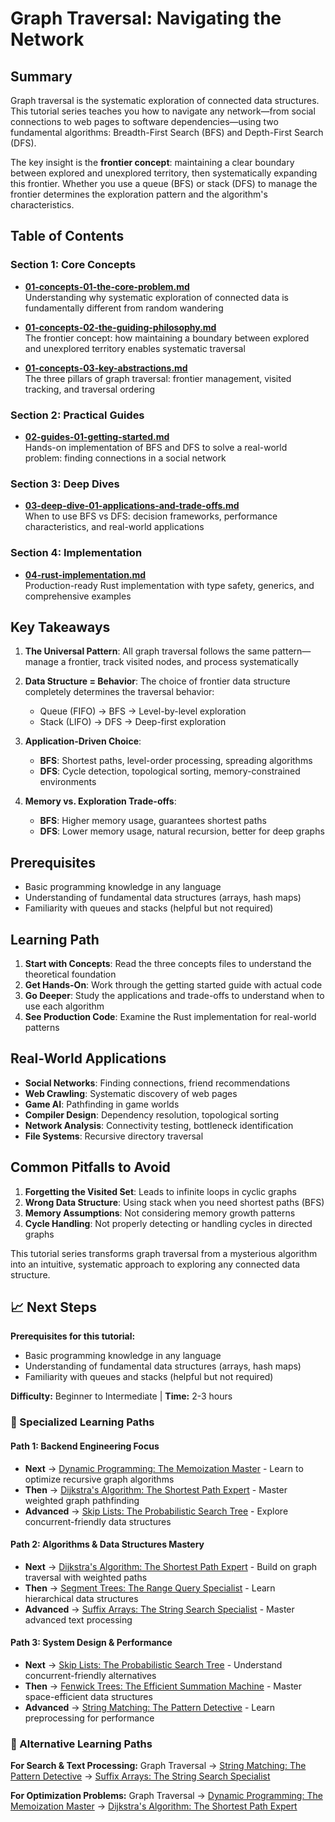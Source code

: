 # Graph Traversal: Navigating the Network

## Summary

Graph traversal is the systematic exploration of connected data structures. This tutorial series teaches you how to navigate any network—from social connections to web pages to software dependencies—using two fundamental algorithms: Breadth-First Search (BFS) and Depth-First Search (DFS).

The key insight is the **frontier concept**: maintaining a clear boundary between explored and unexplored territory, then systematically expanding this frontier. Whether you use a queue (BFS) or stack (DFS) to manage the frontier determines the exploration pattern and the algorithm's characteristics.

## Table of Contents

### Section 1: Core Concepts
- [**01-concepts-01-the-core-problem.md**](01-concepts-01-the-core-problem.md)  
  Understanding why systematic exploration of connected data is fundamentally different from random wandering

- [**01-concepts-02-the-guiding-philosophy.md**](01-concepts-02-the-guiding-philosophy.md)  
  The frontier concept: how maintaining a boundary between explored and unexplored territory enables systematic traversal

- [**01-concepts-03-key-abstractions.md**](01-concepts-03-key-abstractions.md)  
  The three pillars of graph traversal: frontier management, visited tracking, and traversal ordering

### Section 2: Practical Guides
- [**02-guides-01-getting-started.md**](02-guides-01-getting-started.md)  
  Hands-on implementation of BFS and DFS to solve a real-world problem: finding connections in a social network

### Section 3: Deep Dives
- [**03-deep-dive-01-applications-and-trade-offs.md**](03-deep-dive-01-applications-and-trade-offs.md)  
  When to use BFS vs DFS: decision frameworks, performance characteristics, and real-world applications

### Section 4: Implementation
- [**04-rust-implementation.md**](04-rust-implementation.md)  
  Production-ready Rust implementation with type safety, generics, and comprehensive examples

## Key Takeaways

1. **The Universal Pattern**: All graph traversal follows the same pattern—manage a frontier, track visited nodes, and process systematically

2. **Data Structure = Behavior**: The choice of frontier data structure completely determines the traversal behavior:
   - Queue (FIFO) → BFS → Level-by-level exploration
   - Stack (LIFO) → DFS → Deep-first exploration

3. **Application-Driven Choice**:
   - **BFS**: Shortest paths, level-order processing, spreading algorithms
   - **DFS**: Cycle detection, topological sorting, memory-constrained environments

4. **Memory vs. Exploration Trade-offs**:
   - **BFS**: Higher memory usage, guarantees shortest paths
   - **DFS**: Lower memory usage, natural recursion, better for deep graphs

## Prerequisites

- Basic programming knowledge in any language
- Understanding of fundamental data structures (arrays, hash maps)
- Familiarity with queues and stacks (helpful but not required)

## Learning Path

1. **Start with Concepts**: Read the three concepts files to understand the theoretical foundation
2. **Get Hands-On**: Work through the getting started guide with actual code
3. **Go Deeper**: Study the applications and trade-offs to understand when to use each algorithm
4. **See Production Code**: Examine the Rust implementation for real-world patterns

## Real-World Applications

- **Social Networks**: Finding connections, friend recommendations
- **Web Crawling**: Systematic discovery of web pages
- **Game AI**: Pathfinding in game worlds
- **Compiler Design**: Dependency resolution, topological sorting
- **Network Analysis**: Connectivity testing, bottleneck identification
- **File Systems**: Recursive directory traversal

## Common Pitfalls to Avoid

1. **Forgetting the Visited Set**: Leads to infinite loops in cyclic graphs
2. **Wrong Data Structure**: Using stack when you need shortest paths (BFS)
3. **Memory Assumptions**: Not considering memory growth patterns
4. **Cycle Handling**: Not properly detecting or handling cycles in directed graphs

This tutorial series transforms graph traversal from a mysterious algorithm into an intuitive, systematic approach to exploring any connected data structure.

## 📈 Next Steps

**Prerequisites for this tutorial:**
- Basic programming knowledge in any language
- Understanding of fundamental data structures (arrays, hash maps)
- Familiarity with queues and stacks (helpful but not required)

**Difficulty:** Beginner to Intermediate | **Time:** 2-3 hours

### 🎯 Specialized Learning Paths

#### **Path 1: Backend Engineering Focus**
- **Next** → [Dynamic Programming: The Memoization Master](../dynamic-programming-the-memoization-master/README.md) - Learn to optimize recursive graph algorithms
- **Then** → [Dijkstra's Algorithm: The Shortest Path Expert](../dijkstras-algorithm-the-shortest-path-expert/README.md) - Master weighted graph pathfinding
- **Advanced** → [Skip Lists: The Probabilistic Search Tree](../skip-lists-the-probabilistic-search-tree/README.md) - Explore concurrent-friendly data structures

#### **Path 2: Algorithms & Data Structures Mastery**
- **Next** → [Dijkstra's Algorithm: The Shortest Path Expert](../dijkstras-algorithm-the-shortest-path-expert/README.md) - Build on graph traversal with weighted paths
- **Then** → [Segment Trees: The Range Query Specialist](../segment-trees-the-range-query-specialist/README.md) - Learn hierarchical data structures
- **Advanced** → [Suffix Arrays: The String Search Specialist](../suffix-arrays-the-string-search-specialist/README.md) - Master advanced text processing

#### **Path 3: System Design & Performance**
- **Next** → [Skip Lists: The Probabilistic Search Tree](../skip-lists-the-probabilistic-search-tree/README.md) - Understand concurrent-friendly alternatives
- **Then** → [Fenwick Trees: The Efficient Summation Machine](../fenwick-trees-the-efficient-summation-machine/README.md) - Master space-efficient data structures
- **Advanced** → [String Matching: The Pattern Detective](../string-matching-the-pattern-detective/README.md) - Learn preprocessing for performance

### 🔄 Alternative Learning Paths

**For Search & Text Processing:**
Graph Traversal → [String Matching: The Pattern Detective](../string-matching-the-pattern-detective/README.md) → [Suffix Arrays: The String Search Specialist](../suffix-arrays-the-string-search-specialist/README.md)

**For Optimization Problems:**
Graph Traversal → [Dynamic Programming: The Memoization Master](../dynamic-programming-the-memoization-master/README.md) → [Dijkstra's Algorithm: The Shortest Path Expert](../dijkstras-algorithm-the-shortest-path-expert/README.md)